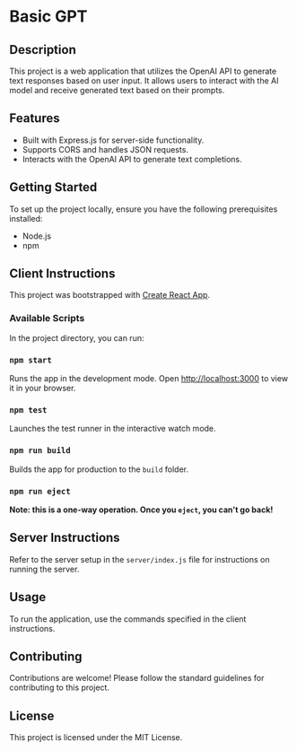 # Basic GPT

## Description
This project is a web application that utilizes the OpenAI API to generate text responses based on user input. It allows users to interact with the AI model and receive generated text based on their prompts.

## Features
- Built with Express.js for server-side functionality.
- Supports CORS and handles JSON requests.
- Interacts with the OpenAI API to generate text completions.

## Getting Started
To set up the project locally, ensure you have the following prerequisites installed:
- Node.js
- npm

## Client Instructions
This project was bootstrapped with [Create React App](https://github.com/facebook/create-react-app).

### Available Scripts
In the project directory, you can run:

### `npm start`
Runs the app in the development mode. Open [http://localhost:3000](http://localhost:3000) to view it in your browser.

### `npm test`
Launches the test runner in the interactive watch mode.

### `npm run build`
Builds the app for production to the `build` folder.

### `npm run eject`
**Note: this is a one-way operation. Once you `eject`, you can't go back!**

## Server Instructions
Refer to the server setup in the `server/index.js` file for instructions on running the server.

## Usage
To run the application, use the commands specified in the client instructions.

## Contributing
Contributions are welcome! Please follow the standard guidelines for contributing to this project.

## License
This project is licensed under the MIT License.
